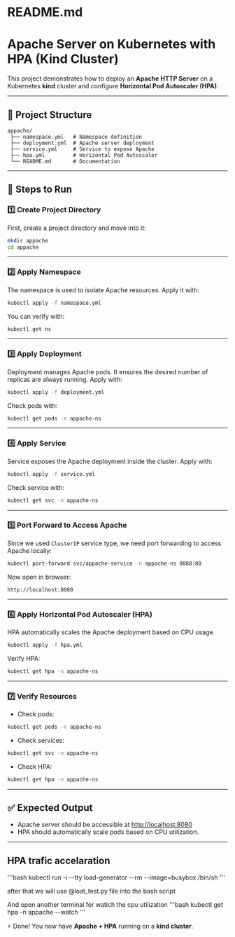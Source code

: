 # README.md
# Apache Server on Kubernetes with HPA (Kind Cluster)

This project demonstrates how to deploy an **Apache HTTP Server** on a Kubernetes **kind** cluster and configure **Horizontal Pod Autoscaler (HPA)**.

---

## 📂 Project Structure
```
appache/
 ├── namespace.yml   # Namespace definition
 ├── deployment.yml  # Apache server deployment
 ├── service.yml     # Service to expose Apache
 ├── hpa.yml         # Horizontal Pod Autoscaler
 └── README.md       # Documentation
```

---

## 🚀 Steps to Run

### 1️⃣ Create Project Directory
First, create a project directory and move into it:
```bash
mkdir appache
cd appache
```

---

### 2️⃣ Apply Namespace
The namespace is used to isolate Apache resources. Apply it with:
```bash
kubectl apply -f namespace.yml
```
You can verify with:
```bash
kubectl get ns
```

---

### 3️⃣ Apply Deployment
Deployment manages Apache pods. It ensures the desired number of replicas are always running. Apply with:
```bash
kubectl apply -f deployment.yml
```
Check pods with:
```bash
kubectl get pods -n appache-ns
```

---

### 4️⃣ Apply Service
Service exposes the Apache deployment inside the cluster. Apply with:
```bash
kubectl apply -f service.yml
```
Check service with:
```bash
kubectl get svc -n appache-ns
```

---

### 5️⃣ Port Forward to Access Apache
Since we used `ClusterIP` service type, we need port forwarding to access Apache locally:
```bash
kubectl port-forward svc/appache-service -n appache-ns 8080:80
```
Now open in browser:
```
http://localhost:8080
```

---

### 6️⃣ Apply Horizontal Pod Autoscaler (HPA)
HPA automatically scales the Apache deployment based on CPU usage.
```bash
kubectl apply -f hpa.yml
```
Verify HPA:
```bash
kubectl get hpa -n appache-ns
```

---

### 7️⃣ Verify Resources
- Check pods:
```bash
kubectl get pods -n appache-ns
```
- Check services:
```bash
kubectl get svc -n appache-ns
```
- Check HPA:
```bash
kubectl get hpa -n appache-ns
```

---

## ✅ Expected Output
- Apache server should be accessible at [http://localhost:8080](http://localhost:8080)
- HPA should automatically scale pods based on CPU utilization.

---

## HPA trafic accelaration 

'''bash
kubectl run -i --tty load-generator --rm --image=busybox /bin/sh
'''

after that we will use @loat_test.py file into the bash script

And open another terminal for watich the cpu utilization
'''bash
kubectl get hpa -n appache --watch
'''



⚡ Done! You now have **Apache + HPA** running on a **kind cluster**.